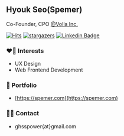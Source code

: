 ## Hyouk Seo(Spemer)
Co-Founder, CPO [@Volla Inc.](https://github.com/VollaInc)

[![Hits](https://hits.seeyoufarm.com/api/count/incr/badge.svg?url=https%3A%2F%2Fgithub.com%2Fspemer&count_bg=%2379C83D&title_bg=%23555555&icon=&icon_color=%23E7E7E7&title=hits&edge_flat=false)](https://github.com/spemer)
[![stargazers](https://img.shields.io/github/stars/spemer?style=social)](https://github.com/spemer)
[![Linkedin Badge](https://img.shields.io/badge/-LinkedIn-blue?style=flat-square&logo=Linkedin&logoColor=white&link=https://www.linkedin.com/in/hyouk-seo-0b6801122/)](https://www.linkedin.com/in/hyouk-seo-0b6801122/)

### ❤️‍🔥 Interests
- UX Design
- Web Frontend Development

### 🎨 Portfolio
- [https://spemer.com](https://spemer.com)

### 👨‍💻 Contact
- ghsspower{at}gmail.com
